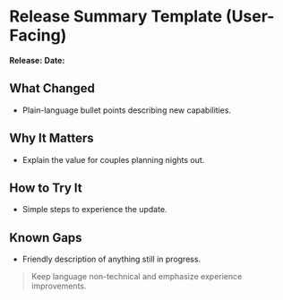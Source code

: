 # Release Summary Template (User-Facing)

**Release:** <Version or Sprint>
**Date:** <YYYY-MM-DD>

## What Changed
- Plain-language bullet points describing new capabilities.

## Why It Matters
- Explain the value for couples planning nights out.

## How to Try It
- Simple steps to experience the update.

## Known Gaps
- Friendly description of anything still in progress.

> Keep language non-technical and emphasize experience improvements.

